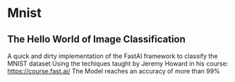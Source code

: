 # Mnist
The Hello World of Image Classification
---------------------------------------
A quick and dirty implementation of the FastAI framework to classify the MNIST dataset
Using the techiques taught by Jeremy Howard in his course: https://course.fast.ai/ 
The Model reaches an accuracy of more than 99%
